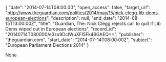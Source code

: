 {
  "date": "2014-07-14T08:00:00", 
  "open_access": false, 
  "target_url": "http://www.theguardian.com/politics/2014/may/15/nick-clegg-lib-dems-european-elections", 
  "description": null, 
  "end_date": "2014-08-15T13:00:00Z", 
  "title": "Guardian, The: Nick Clegg rejects call to quit if Lib Dems wiped out in European elections", 
  "record_id": "20140714T080000/e3zx9DclWuXFI5Fk46GAEQ==", 
  "publisher": "theguardian.com", 
  "start_date": "2014-07-14T08:00:00Z", 
  "subject": "European Parliament Elections 2014"
}

None